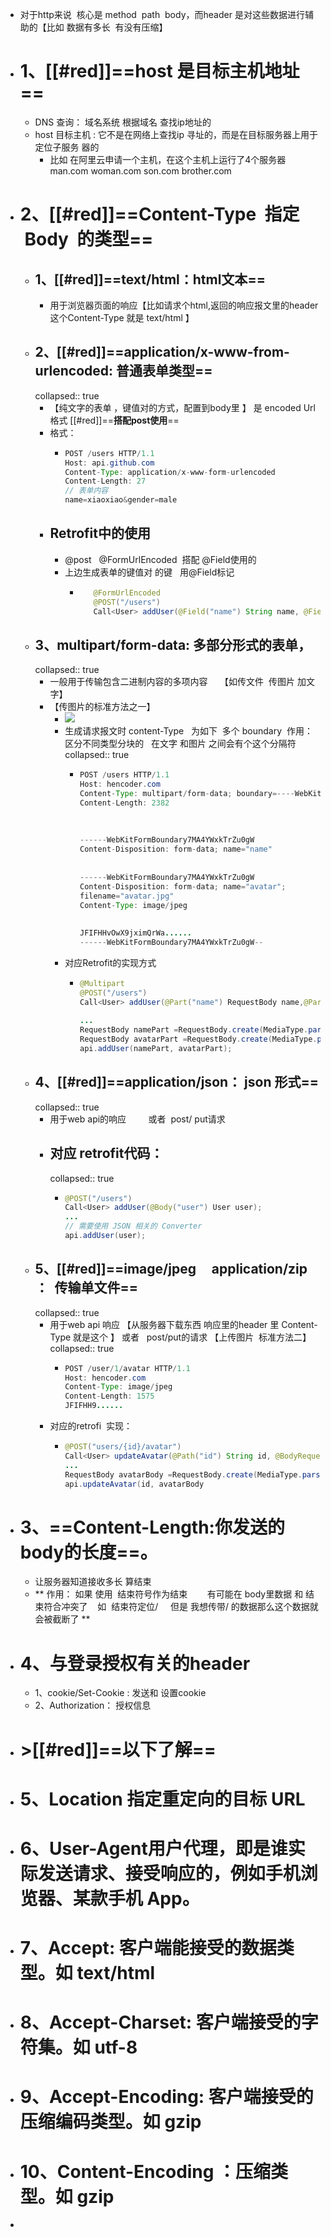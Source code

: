 - 对于http来说  核心是 method  path  body，而header 是对这些数据进行辅助的【比如 数据有多长  有没有压缩】
- # 1、[[#red]]==**host 是目标主机地址**==
	- DNS 查询： 域名系统   根据域名 查找ip地址的
	- host ⽬标主机 : 它不是在⽹络上查找ip 寻址的，⽽是在⽬标服务器上⽤于定位⼦服务 器的
		- 比如 在阿里云申请一个主机，在这个主机上运行了4个服务器     man.com      woman.com      son.com      brother.com
- # 2、[[#red]]==**Content-Type  指定  Body  的类型**==
	- ## 1、[[#red]]==**text/html：html文本**==
		- 用于浏览器页面的响应【比如请求个html,返回的响应报文里的header 这个Content-Type 就是 text/html 】
	- ## 2、[[#red]]==**application/x-www-from-urlencoded: 普通表单类型**==
	  collapsed:: true
		- 【纯文字的表单 ，键值对的方式，配置到body里 】  是 encoded Url 格式    [[#red]]==**搭配post使用**==
		- 格式：
			- ```java
			  POST /users HTTP/1.1
			  Host: api.github.com
			  Content-Type: application/x-www-form-urlencoded
			  Content-Length: 27
			  // 表单内容
			  name=xiaoxiao&gender=male
			  ```
		- ## Retrofit中的使用
			- @post   @FormUrlEncoded  搭配 @Field使用的
			- 上边生成表单的键值对 的键   用@Field标记
				- ```java
				     @FormUrlEncoded
				     @POST("/users")
				     Call<User> addUser(@Field("name") String name, @Field("gender") String gender);
				  ```
	- ## 3、multipart/form-data: 多部分形式的表单，
	  collapsed:: true
		- 一般用于传输包含二进制内容的多项内容     【如传文件  传图片 加文字】
		- 【传图片的标准方法之一】
			- ![](https://img-blog.csdnimg.cn/20210413163657329.png?x-oss-process=image/watermark,type_ZmFuZ3poZW5naGVpdGk,shadow_10,text_aHR0cHM6Ly9ibG9nLmNzZG4ubmV0L3h1d2IxMjN4dXdi,size_16,color_FFFFFF,t_70)
			- 生成请求报文时 content-Type   为如下  多个 boundary  作用：区分不同类型分块的   在文字 和图片 之间会有个这个分隔符
			  collapsed:: true
				- ```java
				  POST /users HTTP/1.1
				  Host: hencoder.com
				  Content-Type: multipart/form-data; boundary=----WebKitFormBoundary7MA4YWxkTrZu0gW
				  Content-Length: 2382
				   
				   
				   
				  ------WebKitFormBoundary7MA4YWxkTrZu0gW
				  Content-Disposition: form-data; name="name"
				   
				   
				  ------WebKitFormBoundary7MA4YWxkTrZu0gW
				  Content-Disposition: form-data; name="avatar";
				  filename="avatar.jpg"
				  Content-Type: image/jpeg
				   
				   
				  JFIFHHvOwX9jximQrWa......
				  ------WebKitFormBoundary7MA4YWxkTrZu0gW--
				  ```
			- 对应Retrofit的实现方式
				- ```java
				  @Multipart
				  @POST("/users")
				  Call<User> addUser(@Part("name") RequestBody name,@Part("avatar") RequestBody avatar);
				   
				  ...
				  RequestBody namePart =RequestBody.create(MediaType.parse("text/plain"),nameStr);
				  RequestBody avatarPart =RequestBody.create(MediaType.parse("image/jpeg"),avatarFile);
				  api.addUser(namePart, avatarPart);
				  ```
	- ## 4、[[#red]]==**application/json： json 形式**==
	  collapsed:: true
		- 用于web api的响应         或者  post/ put请求
		- ## 对应 retrofit代码：
		  collapsed:: true
			- ```java
			  @POST("/users")
			  Call<User> addUser(@Body("user") User user);
			  ...
			  // 需要使⽤ JSON 相关的 Converter
			  api.addUser(user);
			  ```
	- ## 5、[[#red]]==**image/jpeg     application/zip  ：  传输单文件**==
	  collapsed:: true
		- 用于web api 响应 【从服务器下载东西 响应里的header 里 Content-Type 就是这个 】 或者   post/put的请求 【上传图片  标准方法二】
		  collapsed:: true
			- ```java
			  POST /user/1/avatar HTTP/1.1
			  Host: hencoder.com
			  Content-Type: image/jpeg
			  Content-Length: 1575
			  JFIFHH9......
			  ```
		- 对应的retrofi  实现：
			- ```java
			  @POST("users/{id}/avatar")
			  Call<User> updateAvatar(@Path("id") String id, @BodyRequestBody avatar);
			  ...
			  RequestBody avatarBody =RequestBody.create(MediaType.parse("image/jpeg"),avatarFile);
			  api.updateAvatar(id, avatarBody
			  ```
- # 3、==**Content-Length:你发送的body的长度**==。
	- 让服务器知道接收多长 算结束
	- ** 作用： 如果 使用  结束符号作为结束        有可能在 body里数据 和 结束符合冲突了    如  结束符定位/     但是 我想传带/ 的数据那么这个数据就会被截断了 **
- # 4、与登录授权有关的header
	- 1、cookie/Set-Cookie : 发送和 设置cookie
	- 2、Authorization： 授权信息
- # >[[#red]]==**以下了解**==
- # 5、Location    指定重定向的⽬标 URL
- # 6、User-Agent⽤户代理，即是谁实际发送请求、接受响应的，例如⼿机浏览器、某款⼿机 App。
- # 7、Accept: 客户端能接受的数据类型。如 text/html
- # 8、Accept-Charset: 客户端接受的字符集。如 utf-8
- # 9、Accept-Encoding: 客户端接受的压缩编码类型。如 gzip
- # 10、Content-Encoding ：压缩类型。如 gzip
-